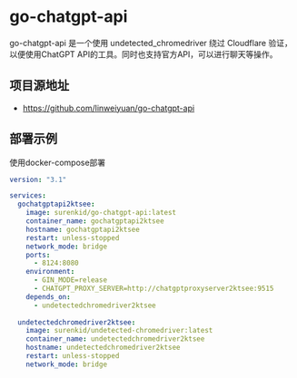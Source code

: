 # go-chatgpt-api
go-chatgpt-api 是一个使用 undetected_chromedriver 绕过 Cloudflare 验证，以便使用ChatGPT API的工具。同时也支持官方API，可以进行聊天等操作。

## 项目源地址
- https://github.com/linweiyuan/go-chatgpt-api

## 部署示例
使用docker-compose部署
```yaml
version: "3.1"

services:
  gochatgptapi2ktsee:
    image: surenkid/go-chatgpt-api:latest
    container_name: gochatgptapi2ktsee
    hostname: gochatgptapi2ktsee
    restart: unless-stopped
    network_mode: bridge
    ports:
      - 8124:8080
    environment:
      - GIN_MODE=release
      - CHATGPT_PROXY_SERVER=http://chatgptproxyserver2ktsee:9515
    depends_on:
      - undetectedchromedriver2ktsee
      
  undetectedchromedriver2ktsee:
    image: surenkid/undetected-chromedriver:latest
    container_name: undetectedchromedriver2ktsee
    hostname: undetectedchromedriver2ktsee
    restart: unless-stopped
    network_mode: bridge
```
